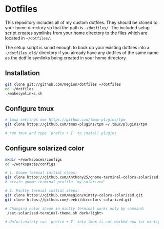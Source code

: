 Dotfiles
========
This repository includes all of my custom dotfiles.  They should be cloned to
your home directory so that the path is `~/dotfiles/`.  The included setup
script creates symlinks from your home directory to the files which are located
in `~/dotfiles/`.

The setup script is smart enough to back up your existing dotfiles into a
`~/dotfiles_old/` directory if you already have any dotfiles of the same name as
the dotfile symlinks being created in your home directory.

Installation
------------

``` bash
git clone git://github.com/megion/dotfiles ~/dotfiles
cd ~/dotfiles
./makesymlinks.sh
```

Configure tmux
--------------

``` bash
# tmux settings see https://github.com/tmux-plugins/tpm
git clone https://github.com/tmux-plugins/tpm ~/.tmux/plugins/tpm

# rum tmux and type `prefix + I` to install plugins
```

Configure solarized color
-------------------------

``` bash
mkdir ~/workspaces/configs
cd ~/workspaces/configs

# 1. Gnome termial initial steps:
git clone https://github.com/Anthony25/gnome-terminal-colors-solarized.git 
# create gnome terminal profile `my_solarized`

# 2. Mintty termial initial steps:
git clone https://github.com/megion/mintty-colors-solarized.git 
git clone https://github.com/seebi/dircolors-solarized.git

# Changing color sheme in mintty terminal works only by command:
./set-solarized-terminal-theme.sh dark<light>

# Unfortunately run `prefix + I` into tmux is not worked now for mintty.
```
